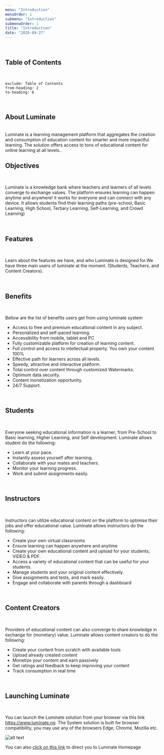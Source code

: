 ```yaml
---
menu: "Introduction"
menuOrder: 1
submenu: "Introduction"
submenuOrder: 1
title: "Introduction"
date: "2020-09-27"
---
```


<br />

## Table of Contents

<br />

```toc
exclude: Table of Contents
from-heading: 2
to-heading: 6
```

<br />


## About Luminate

<br />
  Luminate is a learning management platform that aggregates the creation
  and consumption of education content for smarter and more impactful
  learning. The solution offers access to tons of educational content for
  online learning at all levels..

<br />


## Objectives

<br />

Luminate is a knowledge bank where teachers and learners of all levels
converge to exchange values.
The platform ensures learning can happen anytime and anywhere! it works
for everyone and can connect with any device. It allows students find
their learning paths (pre-school, Basic Learning, High School, Tertiary
Learning, Self-Learning, and Crowd Learning)

<br />


## Features

<br />

Learn about the features we have, and who Luminate is designed for.We have
      three main users of luminate at the moment. (Students, Teachers, and
      Content Creators).

<br />


## Benefits

<br />

Bellow are the list of benefits users get from using luminate system

* Access to free and premium educational content in any subject.
* Personalized and self-paced learning.
* Accessibility from mobile, tablet and PC
* Fully customizable platform for creation of learning content.
* Full control and access to intellectual property. You own your content 100%
* Effective path for learners across all levels.
* Speedy, attractive and interactive platform.
* Total control over content through customized Watermarks.
* Optimum data security.
* Content monetization opportunity.
* 24/7 Support.

<br />


## Students

<br />

Everyone seeking educational information is a learner; from Pre-School to
 Basic learning, Higher Learning, and Self development. Luminate allows student do the following:

* Learn at your pace.
* Instantly assess yourself after learning.
* Collaborate with your mates and teachers.
* Monitor your learning progress.
* Work and submit assignments easily.

<br />


## Instructors

<br />

Instructors can utilize educational content on the platform to optimise their jobs and offer educational value. Luminate allows instructors do the following:

* Create your own virtual classrooms  
* Ensure learning can happen anywhere and anytime
* Create your own educational content  and upload for your students; VIDEO & PDF.
* Access a variety of educational content that can be useful for your students.
* Manage students and your original content effectively.
* Give assignments and tests, and mark easily.
* Engage and collaborate with parents through a dashboard

<br />


## Content Creators

<br />

Providers of educational content can also converge to share knowledge in
exchange for (monetary) value. Luminate allows content creators to do the following:

* Create your content from scratch with available tools
* Upload already created content
* Monetize your content and earn passively
* Get ratings and feedback to keep improving your content
* Track consumption in real time

<br />

## Launching Luminate

<br />

You can launch the Luminate solution from your browser via this link
<https://www.luminate.ng>. The System solution is built for browser
compatibility, you may use any of the browsers Edge, Chrome, Mozilla etc.

![alt text](/images/landing_page.jpg "Title")

You can also [click on this link](https://www.luminate.ng) to direct you to Luminate Homepage